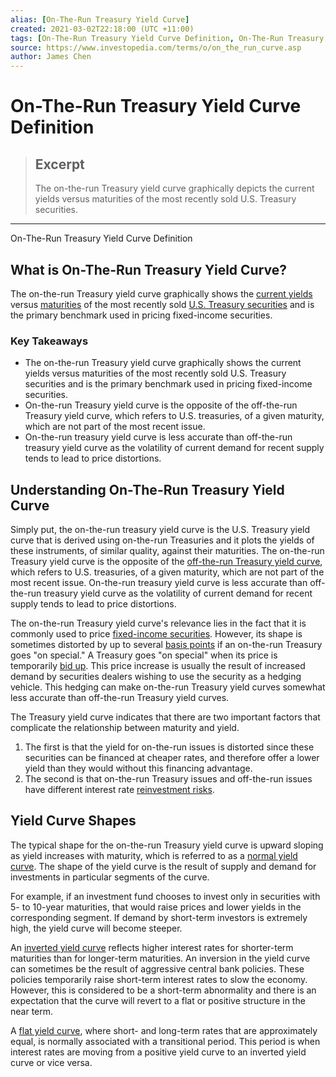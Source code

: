 ```yaml
---
alias: [On-The-Run Treasury Yield Curve]
created: 2021-03-02T22:18:00 (UTC +11:00)
tags: [On-The-Run Treasury Yield Curve Definition, On-The-Run Treasury Yield Curve Definition]
source: https://www.investopedia.com/terms/o/on_the_run_curve.asp
author: James Chen
---
```


# On-The-Run Treasury Yield Curve Definition

> ## Excerpt
> The on-the-run Treasury yield curve graphically depicts the current yields versus maturities of the most recently sold U.S. Treasury securities.

---

On-The-Run Treasury Yield Curve Definition
## What is On-The-Run Treasury Yield Curve?

The on-the-run Treasury yield curve graphically shows the [current yields](https://www.investopedia.com/terms/c/currentyield.asp) versus [maturities](https://www.investopedia.com/terms/m/maturity.asp) of the most recently sold [U.S. Treasury securities](https://www.investopedia.com/articles/investing/073113/introduction-treasury-securities.asp) and is the primary benchmark used in pricing fixed-income securities.

### Key Takeaways

-   The on-the-run Treasury yield curve graphically shows the current yields versus maturities of the most recently sold U.S. Treasury securities and is the primary benchmark used in pricing fixed-income securities.
-   On-the-run Treasury yield curve is the opposite of the off-the-run Treasury yield curve, which refers to U.S. treasuries, of a given maturity, which are not part of the most recent issue.
-   On-the-run treasury yield curve is less accurate than off-the-run treasury yield curve as the volatility of current demand for recent supply tends to lead to price distortions.

## Understanding On-The-Run Treasury Yield Curve

Simply put, the on-the-run treasury yield curve is the U.S. Treasury yield curve that is derived using on-the-run Treasuries and it plots the yields of these instruments, of similar quality, against their maturities. The on-the-run Treasury yield curve is the opposite of the [off-the-run Treasury yield curve](https://www.investopedia.com/terms/o/off_the_run_curve.asp), which refers to U.S. treasuries, of a given maturity, which are not part of the most recent issue. On-the-run treasury yield curve is less accurate than off-the-run treasury yield curve as the volatility of current demand for recent supply tends to lead to price distortions.

The on-the-run Treasury yield curve's relevance lies in the fact that it is commonly used to price [fixed-income securities](https://www.investopedia.com/terms/f/fixed-incomesecurity.asp). However, its shape is sometimes distorted by up to several [basis points](https://www.investopedia.com/ask/answers/what-basis-point-bps/) if an on-the-run Treasury goes "on special." A Treasury goes "on special" when its price is temporarily [bid up](https://www.investopedia.com/terms/b/bidding-securities.asp). This price increase is usually the result of increased demand by securities dealers wishing to use the security as a hedging vehicle. This hedging can make on-the-run Treasury yield curves somewhat less accurate than off-the-run Treasury yield curves.

The Treasury yield curve indicates that there are two important factors that complicate the relationship between maturity and yield. 

1.  The first is that the yield for on-the-run issues is distorted since these securities can be financed at cheaper rates, and therefore offer a lower yield than they would without this financing advantage. 
2.  The second is that on-the-run Treasury issues and off-the-run issues have different interest rate [reinvestment risks](https://www.investopedia.com/terms/r/reinvestmentrisk.asp).

## Yield Curve Shapes

The typical shape for the on-the-run Treasury yield curve is upward sloping as yield increases with maturity, which is referred to as a [normal yield curve](https://www.investopedia.com/terms/n/normalyieldcurve.asp). The shape of the yield curve is the result of supply and demand for investments in particular segments of the curve. 

For example, if an investment fund chooses to invest only in securities with 5- to 10-year maturities, that would raise prices and lower yields in the corresponding segment. If demand by short-term investors is extremely high, the yield curve will become steeper.

An [inverted yield curve](https://www.investopedia.com/terms/i/invertedyieldcurve.asp) reflects higher interest rates for shorter-term maturities than for longer-term maturities. An inversion in the yield curve can sometimes be the result of aggressive central bank policies. These policies temporarily raise short-term interest rates to slow the economy. However, this is considered to be a short-term abnormality and there is an expectation that the curve will revert to a flat or positive structure in the near term. 

A [flat yield curve](https://www.investopedia.com/terms/f/flatyieldcurve.asp), where short- and long-term rates that are approximately equal, is normally associated with a transitional period. This period is when interest rates are moving from a positive yield curve to an inverted yield curve or vice versa.
